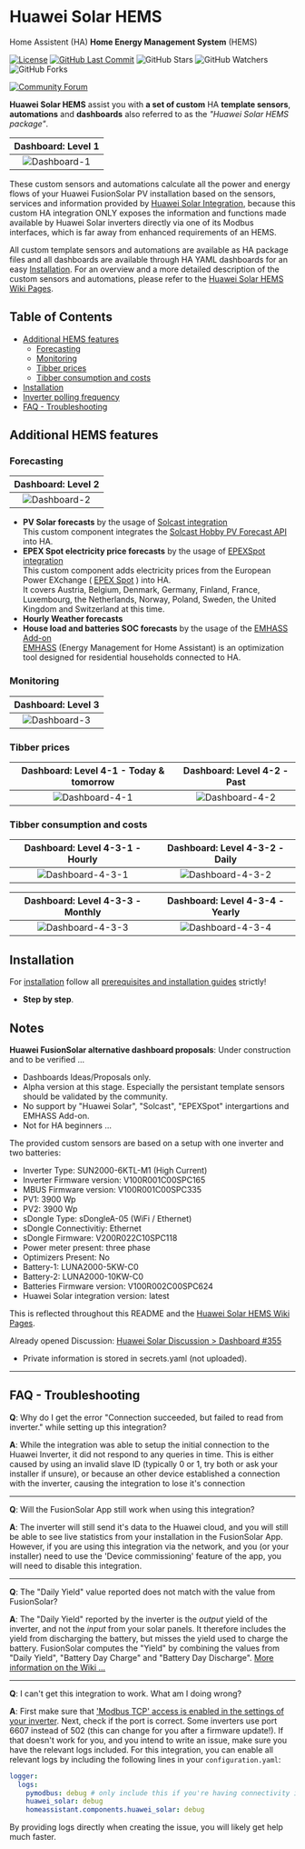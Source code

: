 # Huawei Solar HEMS

Home Assistent (HA) **Home Energy Management System** (HEMS)

[![License][license-shield]](LICENSE) [![GitHub Last Commit][last-commit-shield]][commits] ![GitHub Stars][stars-shield] ![GitHub Watchers][watchers-shield] ![GitHub Forks][forks-shield]

[![Community Forum][forum-shield]][forum]

**Huawei Solar HEMS** assist you with **a set of custom** HA **template sensors**, **automations** and **dashboards** also referred to as the *"Huawei Solar HEMS package"*.

| Dashboard: Level 1                     |
|:--------------------------------------:|
| ![Dashboard-1](assets/dashboard-1.png) |

These custom sensors and automations calculate all the power and energy flows of your Huawei FusionSolar PV installation based on the sensors, services and information provided by [Huawei Solar Integration](https://github.com/wlcrs/huawei_solar), because this custom HA integration ONLY exposes the information and functions made available by Huawei Solar inverters directly via one of its Modbus interfaces, which is far away from enhanced requirements of an HEMS.

All custom template sensors and automations are available as HA package files and all dashboards are available through HA YAML dashboards for an easy [Installation](#installation).
For an overview and a more detailed description of the custom sensors and automations, please refer to the [Huawei Solar HEMS Wiki Pages](https://github.com/heinemannj/huawei_solar_hems/wiki).

## Table of Contents

- [Additional HEMS features](#additional-hems-features)
  - [Forecasting](#forecasting)
  - [Monitoring](#monitoring)
  - [Tibber prices](#tibber-prices)
  - [Tibber consumption and costs](#tibber-consumption-and-costs)
- [Installation](#installation)
- [Inverter polling frequency](#inverter-polling-frequency)
- [FAQ - Troubleshooting](#faq---troubleshooting)

## Additional HEMS features

### Forecasting

| Dashboard: Level 2                     |
|:--------------------------------------:|
| ![Dashboard-2](assets/dashboard-2.png) |

- **PV Solar forecasts** by the usage of [Solcast integration](https://github.com/BJReplay/ha-solcast-solar)
  <br>This custom component integrates the [Solcast Hobby PV Forecast API](https://solcast.com/free-rooftop-solar-forecasting) into HA.
- **EPEX Spot electricity price forecasts** by the usage of [EPEXSpot integration](https://github.com/mampfes/ha_epex_spot)
  <br>This custom component adds electricity prices from the European Power EXchange ( [EPEX Spot](https://www.epexspot.com/en/about) ) into HA.
  <br>It covers Austria, Belgium, Denmark, Germany, Finland, France, Luxembourg, the Netherlands, Norway, Poland, Sweden, the United Kingdom and Switzerland at this time.
- **Hourly Weather forecasts**
- **House load and batteries SOC forecasts** by the usage of the [EMHASS Add-on](https://github.com/davidusb-geek/emhass-add-on)
  <br>[EMHASS](https://github.com/davidusb-geek/emhass) (Energy Management for Home Assistant) is an optimization tool designed for residential households connected to HA.

### Monitoring

| Dashboard: Level 3                     |
|:--------------------------------------:|
| ![Dashboard-3](assets/dashboard-3.png) |
  
### Tibber prices

| Dashboard: Level 4-1 - Today & tomorrow        | Dashboard: Level 4-2 - Past                    |
|:----------------------------------------------:|:----------------------------------------------:|
| ![Dashboard-4-1](assets/dashboard-4-1.png)     | ![Dashboard-4-2](assets/dashboard-4-2.png)     |

### Tibber consumption and costs

| Dashboard: Level 4-3-1 - Hourly                | Dashboard: Level 4-3-2 - Daily                 |
|:----------------------------------------------:|:----------------------------------------------:|
| ![Dashboard-4-3-1](assets/dashboard-4-3-1.png) | ![Dashboard-4-3-2](assets/dashboard-4-3-2.png) |

| Dashboard: Level 4-3-3 - Monthly               | Dashboard: Level 4-3-4 - Yearly                |
|:----------------------------------------------:|:----------------------------------------------:|
| ![Dashboard-4-3-3](assets/dashboard-4-3-3.png) | ![Dashboard-4-3-4](assets/dashboard-4-3-4.png) |

## Installation

For [installation](https://github.com/heinemannj/huawei_solar_hems/wiki/Installation) follow all [prerequisites and installation guides](https://github.com/heinemannj/huawei_solar_hems/wiki/Installation#prerequisites) strictly!

* **Step by step**.

## Notes

**Huawei FusionSolar alternative dashboard proposals**: Under construction and to be verified ...

* Dashboards Ideas/Proposals only.
* Alpha version at this stage. Especially the persistant template sensors should be validated by the community.
* No support by "Huawei Solar", "Solcast", "EPEXSpot" intergartions and EMHASS Add-on.
* Not for HA beginners ...

The provided custom sensors are based on a setup with one inverter and two batteries:

- Inverter Type: SUN2000-6KTL-M1 (High Current)
- Inverter Firmware version: V100R001C00SPC165
- MBUS Firmware version: V100R001C00SPC335
- PV1: 3900 Wp
- PV2: 3900 Wp
- sDongle Type: sDongleA-05 (WiFi / Ethernet)
- sDongle Connectivitiy: Ethernet
- sDongle Firmware: V200R022C10SPC118
- Power meter present: three phase
- Optimizers Present: No
- Battery-1: LUNA2000-5KW-C0
- Battery-2: LUNA2000-10KW-C0
- Batteries Firmware version: V100R002C00SPC624
- Huawei Solar integration version: latest

This is reflected throughout this README and the [Huawei Solar HEMS Wiki Pages](https://github.com/heinemannj/huawei_solar_hems/wiki).

Already opened Discussion: [Huawei Solar Discussion > Dashboard #355](https://github.com/wlcrs/huawei_solar/discussions/355)

- Private information is stored in secrets.yaml (not uploaded).

---

## FAQ - Troubleshooting

**Q**: Why do I get the error "Connection succeeded, but failed to read from inverter." while setting up this integration?

**A**: While the integration was able to setup the initial connection to the Huawei Inverter, it did not respond to any queries in time. This is either caused by using an invalid slave ID (typically 0 or 1, try both or ask your installer if unsure), or because an other device established a connection with the inverter, causing the integration to lose it's connection

---

**Q**: Will the FusionSolar App still work when using this integration?

**A**: The inverter will still send it's data to the Huawei cloud, and you will still be able to see live statistics from your installation in the FusionSolar App. However, if you are using this integration via the network, and you (or your installer) need to use the 'Device commissioning' feature of the app, you will need to disable this integration.

---

<a name="daily-yield"></a>

**Q**: The "Daily Yield" value reported does not match with the value from FusionSolar?

**A**: The "Daily Yield" reported by the inverter is the *output* yield of the inverter, and not the *input* from your solar panels. It therefore includes the yield from discharging the battery, but misses the yield used to charge the battery. FusionSolar computes the "Yield" by combining the values from "Daily Yield", "Battery Day Charge" and "Battery Day Discharge". [More information on the Wiki ...](https://github.com/wlcrs/huawei_solar/wiki/Daily-Solar-Yield)

---

<a name="debugging"></a>

**Q**: I can't get this integration to work. What am I doing wrong?

**A**: First make sure that ['Modbus TCP' access is enabled in the settings of your inverter](https://forum.huawei.com/enterprise/en/modbus-tcp-guide/thread/789585-100027). Next, check if the port is correct. Some inverters use port 6607 instead of 502 (this can change for you after a firmware update!). If that doesn't work for you, and you intend to write an issue, make sure you have the relevant logs included. For this integration, you can enable all relevant logs by including the following lines in your `configuration.yaml`:

```yaml
logger:
  logs:
    pymodbus: debug # only include this if you're having connectivity issues
    huawei_solar: debug
    homeassistant.components.huawei_solar: debug
```
By providing logs directly when creating the issue, you will likely get help much faster.

[commits-shield]: https://img.shields.io/github/commit-activity/y/heinemannj/huawei_solar_hems.svg
[commits]: https://github.com/heinemannj/huawei_solar_hems/commits/master
[actions-shield]: https://github.com/heinemannj/huawei_solar_hems/workflows/Home%20Assistant%20CI/badge.svg
[actions]: https://github.com/heinemannj/huawei_solar_hems/actions
[contributors]: https://github.com/heinemannj/huawei_solar_hems/graphs/contributors
[discord-shield]: https://img.shields.io/discord/330944238910963714.svg
[discord]: https://discord.gg/c5DvZ4e
[forum-shield]: https://img.shields.io/badge/community-forum-brightgreen.svg
[forum]: https://community.home-assistant.io/?u=heinemannj
[heinemannj]: https://github.com/heinemannj
[travis-shield]: https://travis-ci.org/heinemannj/huawei_solar_hems.svg?branch=master
[travis]: https://travis-ci.org/heinemannj/huawei_solar_hems
[home-assistant]: https://home-assistant.io
[issue]: https://github.com/heinemannj/huawei_solar_hems/issues
[license-shield]: https://img.shields.io/badge/license-MIT-green.svg
[maintenance-shield]: https://img.shields.io/maintenance/yes/2023.svg
[last-commit-shield]: https://img.shields.io/github/last-commit/heinemannj/huawei_solar_hems.svg
[stars-shield]: https://img.shields.io/github/stars/heinemannj/huawei_solar_hems.svg?style=social&label=Stars
[forks-shield]: https://img.shields.io/github/forks/heinemannj/huawei_solar_hems.svg?style=social&label=Forks
[watchers-shield]: https://img.shields.io/github/watchers/heinemannj/huawei_solar_hems.svg?style=social&label=Watchers
[black-duck-shield]: https://copilot.blackducksoftware.com/github/repos/heinemannj/huawei_solar_hems/branches/master/badge-risk.svg
[black-duck]: https://copilot.blackducksoftware.com/github/repos/heinemannj/huawei_solar_hems/branches/master/
